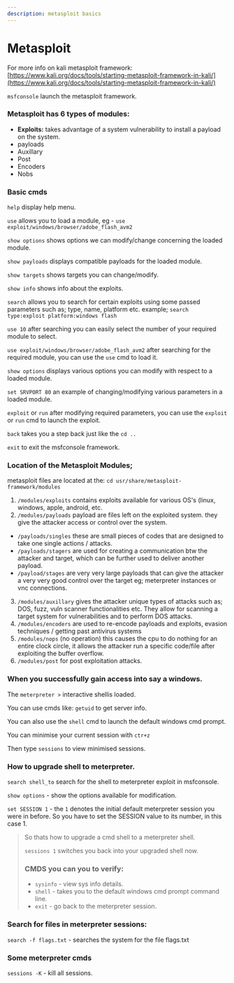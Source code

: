 ```yaml
---
description: metasploit basics
---
```


# Metasploit

For more info on kali metasploit framework: [https://www.kali.org/docs/tools/starting-metasploit-framework-in-kali/](https://www.kali.org/docs/tools/starting-metasploit-framework-in-kali/)

`msfconsole` launch the metasploit framework.

### Metasploit has 6 types of modules:

* **Exploits:** takes advantage of a system vulnerability to install a payload on the system.
* payloads
* Auxillary
* Post
* Encoders
* Nobs

### Basic cmds

`help` display help menu.

`use` allows you to load a module, eg - `use exploit/windows/browser/adobe_flash_avm2`

`show options` shows options we can modify/change concerning the loaded module.

`show payloads` displays compatible payloads for the loaded module.

`show targets` shows targets you can change/modify.

`show info` shows info about the exploits.

`search` allows you to search for certain exploits using some passed parameters such as; type, name, platform etc. example; `search type:exploit platform:windows flash`

`use 10` after searching you can easily select the number of your required module to select.

`use exploit/windows/browser/adobe_flash_avm2` after searching for the required module, you can use the `use` cmd to load it.

`show options` displays various options you can modify with respect to a loaded module.

`set SRVPORT 80` an example of changing/modifying various parameters in a loaded module.

`exploit` or `run` after modifying required parameters, you can use the `exploit` or `run` cmd to launch the exploit.

`back` takes you a step back just like the `cd ..`

`exit` to exit the msfconsole framework.



### Location of the Metasploit Modules;

metasploit files are located at the: `cd usr/share/metasploit-framework/modules`

1. `/modules/exploits` contains exploits available for various OS's (linux, windows, apple, android, etc.
2. `/modules/payloads` payload are files left on the exploited system. they give the attacker access or control over the system.

* `/payloads/singles` these are small pieces of codes that are designed to take one single actions / attacks.
* `/payloads/stagers` are used for creating a  communication btw the attacker and target, which can be further used to deliver another payload.
* `/payload/stages` are very very large payloads that can give the attacker a very very good control over the target eg; meterpreter instances or vnc connections.

3. `/modules/auxillary` gives the attacker unique types of attacks such as; DOS, fuzz, vuln scanner functionalities etc. They allow for scanning a target system for vulnerabilities and to perform DOS attacks.
4. `/modules/encoders` are used to re-encode payloads and exploits, evasion techniques / getting past antivirus systems
5. `/modules/nops` (no operation) this causes the cpu to do nothing for an entire clock circle, it allows the attacker run a specific code/file after exploiting the buffer overflow.
6. `/modules/post` for post exploitation attacks.



### When you successfully gain access into say a windows.

The `meterpreter >` interactive shellis loaded.

You can use cmds like: `getuid` to get server info.

You can also use the `shell` cmd to launch the default windows cmd prompt.

You can minimise your current session with `ctr+z`

Then type `sessions` to view minimised sessions.

### How to upgrade shell to meterpreter.

`search shell_to` search for the shell to meterpreter exploit in msfconsole.

`show options` - show the options available for modification.

`set SESSION 1` - the `1` denotes the initial default meterpreter session you were in before. So you have to set the SESSION value to its number, in this case 1.

> So thats how to upgrade a cmd shell to a meterpreter shell.
>
> `sessions 1` switches you back into your upgraded shell now.
>
> ### CMDS you can you to verify:
>
> * `sysinfo` - view sys info details.
> * `shell` - takes you to the default windows cmd prompt command line.
> * `exit` - go back to the meterpreter session.

### Search for files in meterpreter sessions:

`search -f flags.txt` - searches the system for the file flags.txt

### Some meterpreter cmds

`sessions -K` - kill all sessions.



